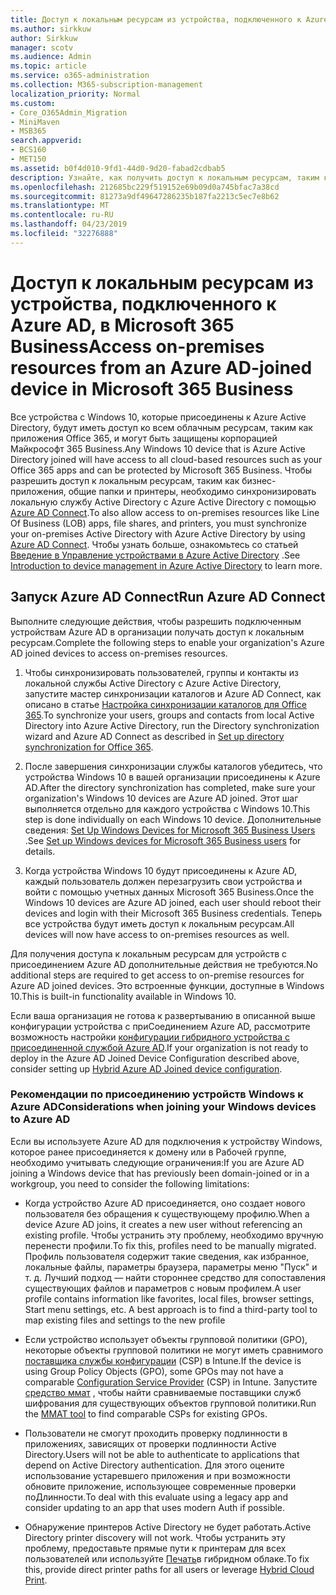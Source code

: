 ```yaml
---
title: Доступ к локальным ресурсам из устройства, подключенного к Azure AD, в Microsoft 365 Business
ms.author: sirkkuw
author: Sirkkuw
manager: scotv
ms.audience: Admin
ms.topic: article
ms.service: o365-administration
ms.collection: M365-subscription-management
localization_priority: Normal
ms.custom:
- Core_O365Admin_Migration
- MiniMaven
- MSB365
search.appverid:
- BCS160
- MET150
ms.assetid: b0f4d010-9fd1-44d0-9d20-fabad2cdbab5
description: Узнайте, как получить доступ к локальным ресурсам, таким как бизнес-приложения, общие файловые ресурсы и принтеры из Azure Active Directory, подключенной к устройству Windows 10.
ms.openlocfilehash: 212685bc229f519152e69b09d0a745bfac7a38cd
ms.sourcegitcommit: 81273a9df49647286235b187fa2213c5ec7e8b62
ms.translationtype: MT
ms.contentlocale: ru-RU
ms.lasthandoff: 04/23/2019
ms.locfileid: "32276888"
---
```

# <a name="access-on-premises-resources-from-an-azure-ad-joined-device-in-microsoft-365-business"></a><span data-ttu-id="8e5a1-103">Доступ к локальным ресурсам из устройства, подключенного к Azure AD, в Microsoft 365 Business</span><span class="sxs-lookup"><span data-stu-id="8e5a1-103">Access on-premises resources from an Azure AD-joined device in Microsoft 365 Business</span></span>

<span data-ttu-id="8e5a1-104">Все устройства с Windows 10, которые присоединены к Azure Active Directory, будут иметь доступ ко всем облачным ресурсам, таким как приложения Office 365, и могут быть защищены корпорацией Майкрософт 365 Business.</span><span class="sxs-lookup"><span data-stu-id="8e5a1-104">Any Windows 10 device that is Azure Active Directory joined will have access to all cloud-based resources such as your Office 365 apps and can be protected by Microsoft 365 Business.</span></span> <span data-ttu-id="8e5a1-105">Чтобы разрешить доступ к локальным ресурсам, таким как бизнес-приложения, общие папки и принтеры, необходимо синхронизировать локальную службу Active Directory с Azure Active Directory с помощью [Azure AD Connect](https://docs.microsoft.com/en-us/azure/active-directory/connect/active-directory-aadconnect).</span><span class="sxs-lookup"><span data-stu-id="8e5a1-105">To also allow access to on-premises resources like Line Of Business (LOB) apps, file shares, and printers, you must synchronize your on-premises Active Directory with Azure Active Directory by using [Azure AD Connect](https://docs.microsoft.com/en-us/azure/active-directory/connect/active-directory-aadconnect).</span></span> <span data-ttu-id="8e5a1-106">Чтобы узнать больше, ознакомьтесь со статьей [Введение в Управление устройствами в Azure Active Directory](https://docs.microsoft.com/en-us/azure/active-directory/device-management-introduction) .</span><span class="sxs-lookup"><span data-stu-id="8e5a1-106">See [Introduction to device management in Azure Active Directory](https://docs.microsoft.com/en-us/azure/active-directory/device-management-introduction) to learn more.</span></span> 
  
## <a name="run-azure-ad-connect"></a><span data-ttu-id="8e5a1-107">Запуск Azure AD Connect</span><span class="sxs-lookup"><span data-stu-id="8e5a1-107">Run Azure AD Connect</span></span>

<span data-ttu-id="8e5a1-108">Выполните следующие действия, чтобы разрешить подключенным устройствам Azure AD в организации получать доступ к локальным ресурсам.</span><span class="sxs-lookup"><span data-stu-id="8e5a1-108">Complete the following steps to enable your organization's Azure AD joined devices to access on-premises resources.</span></span>
  
1. <span data-ttu-id="8e5a1-109">Чтобы синхронизировать пользователей, группы и контакты из локальной службы Active Directory с Azure Active Directory, запустите мастер синхронизации каталогов и Azure AD Connect, как описано в статье [Настройка синхронизации каталогов для Office 365](https://support.office.com/article/1b3b5318-6977-42ed-b5c7-96fa74b08846).</span><span class="sxs-lookup"><span data-stu-id="8e5a1-109">To synchronize your users, groups and contacts from local Active Directory into Azure Active Directory, run the Directory synchronization wizard and Azure AD Connect as described in [Set up directory synchronization for Office 365](https://support.office.com/article/1b3b5318-6977-42ed-b5c7-96fa74b08846).</span></span>
    
2. <span data-ttu-id="8e5a1-110">После завершения синхронизации службы каталогов убедитесь, что устройства Windows 10 в вашей организации присоединены к Azure AD.</span><span class="sxs-lookup"><span data-stu-id="8e5a1-110">After the directory synchronization has completed, make sure your organization's Windows 10 devices are Azure AD joined.</span></span> <span data-ttu-id="8e5a1-111">Этот шаг выполняется отдельно для каждого устройства с Windows 10.</span><span class="sxs-lookup"><span data-stu-id="8e5a1-111">This step is done individually on each Windows 10 device.</span></span> <span data-ttu-id="8e5a1-112">Дополнительные сведения: [Set Up Windows Devices for Microsoft 365 Business Users](set-up-windows-devices.md) .</span><span class="sxs-lookup"><span data-stu-id="8e5a1-112">See [Set up Windows devices for Microsoft 365 Business users](set-up-windows-devices.md) for details.</span></span> 
    
3. <span data-ttu-id="8e5a1-113">Когда устройства Windows 10 будут присоединены к Azure AD, каждый пользователь должен перезагрузить свои устройства и войти с помощью учетных данных Microsoft 365 Business.</span><span class="sxs-lookup"><span data-stu-id="8e5a1-113">Once the Windows 10 devices are Azure AD joined, each user should reboot their devices and login with their Microsoft 365 Business credentials.</span></span> <span data-ttu-id="8e5a1-114">Теперь все устройства будут иметь доступ к локальным ресурсам.</span><span class="sxs-lookup"><span data-stu-id="8e5a1-114">All devices will now have access to on-premises resources as well.</span></span>
    
<span data-ttu-id="8e5a1-115">Для получения доступа к локальным ресурсам для устройств с присоединением Azure AD дополнительные действия не требуются.</span><span class="sxs-lookup"><span data-stu-id="8e5a1-115">No additional steps are required to get access to on-premise resources for Azure AD joined devices.</span></span> <span data-ttu-id="8e5a1-116">Это встроенные функции, доступные в Windows 10.</span><span class="sxs-lookup"><span data-stu-id="8e5a1-116">This is built-in functionality available in Windows 10.</span></span> 
  
<span data-ttu-id="8e5a1-117">Если ваша организация не готова к развертыванию в описанной выше конфигурации устройства с приСоединением Azure AD, рассмотрите возможность настройки [конфигурации гибридного устройства с присоединенной службой Azure AD](manage-windows-devices.md).</span><span class="sxs-lookup"><span data-stu-id="8e5a1-117">If your organization is not ready to deploy in the Azure AD Joined Device Configuration described above, consider setting up [Hybrid Azure AD Joined device configuration](manage-windows-devices.md).</span></span>
  
### <a name="considerations-when-joining-your-windows-devices-to-azure-ad"></a><span data-ttu-id="8e5a1-118">Рекомендации по присоединению устройств Windows к Azure AD</span><span class="sxs-lookup"><span data-stu-id="8e5a1-118">Considerations when joining your Windows devices to Azure AD</span></span>

<span data-ttu-id="8e5a1-119">Если вы используете Azure AD для подключения к устройству Windows, которое ранее присоединяется к домену или в Рабочей группе, необходимо учитывать следующие ограничения:</span><span class="sxs-lookup"><span data-stu-id="8e5a1-119">If you are Azure AD joining a Windows device that has previously been domain-joined or in a workgroup, you need to consider the following limitations:</span></span>
  
- <span data-ttu-id="8e5a1-120">Когда устройство Azure AD присоединяется, оно создает нового пользователя без обращения к существующему профилю.</span><span class="sxs-lookup"><span data-stu-id="8e5a1-120">When a device Azure AD joins, it creates a new user without referencing an existing profile.</span></span> <span data-ttu-id="8e5a1-121">Чтобы устранить эту проблему, необходимо вручную перенести профили.</span><span class="sxs-lookup"><span data-stu-id="8e5a1-121">To fix this, profiles need to be manually migrated.</span></span> <span data-ttu-id="8e5a1-122">Профиль пользователя содержит такие сведения, как избранное, локальные файлы, параметры браузера, параметры меню "Пуск" и т. д. Лучший подход — найти стороннее средство для сопоставления существующих файлов и параметров с новым профилем.</span><span class="sxs-lookup"><span data-stu-id="8e5a1-122">A user profile contains information like favorites, local files, browser settings, Start menu settings, etc. A best approach is to find a third-party tool to map existing files and settings to the new profile</span></span>
    
- <span data-ttu-id="8e5a1-123">Если устройство использует объекты групповой политики (GPO), некоторые объекты групповой политики не могут иметь сравнимого [поставщика службы конфигурации](https://docs.microsoft.com/windows/configuration/provisioning-packages/how-it-pros-can-use-configuration-service-providers) (CSP) в Intune.</span><span class="sxs-lookup"><span data-stu-id="8e5a1-123">If the device is using Group Policy Objects (GPO), some GPOs may not have a comparable [Configuration Service Provider](https://docs.microsoft.com/windows/configuration/provisioning-packages/how-it-pros-can-use-configuration-service-providers) (CSP) in Intune.</span></span> <span data-ttu-id="8e5a1-124">Запустите [средство ммат](https://www.microsoft.com/download/details.aspx?id=45520) , чтобы найти сравниваемые поставщики служб шифрования для существующих объектов групповой политики.</span><span class="sxs-lookup"><span data-stu-id="8e5a1-124">Run the [MMAT tool](https://www.microsoft.com/download/details.aspx?id=45520) to find comparable CSPs for existing GPOs.</span></span> 
    
- <span data-ttu-id="8e5a1-125">Пользователи не смогут проходить проверку подлинности в приложениях, зависящих от проверки подлинности Active Directory.</span><span class="sxs-lookup"><span data-stu-id="8e5a1-125">Users will not be able to authenticate to applications that depend on Active Directory authentication.</span></span> <span data-ttu-id="8e5a1-126">Для этого оцените использование устаревшего приложения и при возможности обновите приложение, использующее современные проверки поДлинности.</span><span class="sxs-lookup"><span data-stu-id="8e5a1-126">To deal with this evaluate using a legacy app and consider updating to an app that uses modern Auth if possible.</span></span>
    
- <span data-ttu-id="8e5a1-127">Обнаружение принтеров Active Directory не будет работать.</span><span class="sxs-lookup"><span data-stu-id="8e5a1-127">Active Directory printer discovery will not work.</span></span> <span data-ttu-id="8e5a1-128">Чтобы устранить эту проблему, предоставьте прямые пути к принтерам для всех пользователей или используйте [Печать](https://docs.microsoft.com/windows-server/administration/hybrid-cloud-print/hybrid-cloud-print-deploy)в гибридном облаке.</span><span class="sxs-lookup"><span data-stu-id="8e5a1-128">To fix this, provide direct printer paths for all users or leverage [Hybrid Cloud Print](https://docs.microsoft.com/windows-server/administration/hybrid-cloud-print/hybrid-cloud-print-deploy).</span></span>
    


